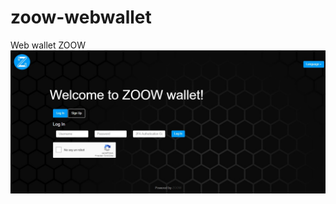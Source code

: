 # zoow-webwallet
Web wallet ZOOW
<img src="https://github.com/zoowcoin/zoow-webwallet/blob/master/zoow-wallet.jpg">
